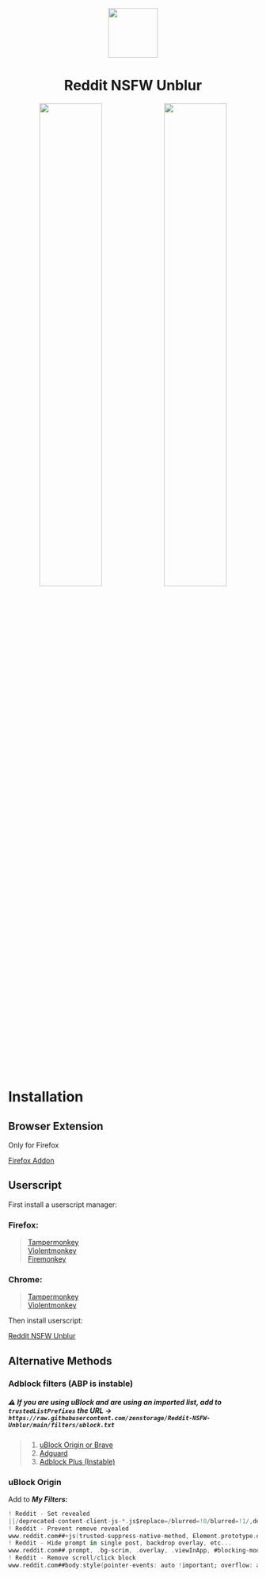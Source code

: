 <div align="center">
    <a align="center" width="100%">
        <img width="100px" src="https://raw.githubusercontent.com/zenstorage/Reddit-NSFW-Unblur/main/assets/icon.png">
    </a>
    <h1 align="center">Reddit NSFW Unblur</h1>
    <img width="50%" src="https://raw.githubusercontent.com/zenstorage/Reddit-NSFW-Unblur/main/assets/before-addon.png"><img width="50%" src="https://raw.githubusercontent.com/zenstorage/Reddit-NSFW-Unblur/main/assets/after-addon.png">
</div>

# Installation

## Browser Extension

Only for Firefox

[Firefox Addon](https://addons.mozilla.org/pt-BR/firefox/addon/reddit-nsfw-spoiler-unblur/)

## Userscript

First install a userscript manager:

### Firefox:

> [Tampermonkey](https://addons.mozilla.org/pt-BR/firefox/addon/tampermonkey/)  
> [Violentmonkey](https://addons.mozilla.org/pt-BR/firefox/addon/violentmonkey/)  
> [Firemonkey](https://addons.mozilla.org/pt-BR/firefox/addon/firemonkey/)

### Chrome:

> [Tampermonkey](https://chromewebstore.google.com/detail/tampermonkey/dhdgffkkebhmkfjojejmpbldmpobfkfo)  
> [Violentmonkey](https://chromewebstore.google.com/detail/violentmonkey/jinjaccalgkegednnccohejagnlnfdag)

Then install userscript:

[Reddit NSFW Unblur](https://greasyfork.org/scripts/485608)

Alternative Methods
-------------------

### Adblock filters (ABP is instable)
##### ⚠️ If you are using uBlock and are using an imported list, add to `trustedListPrefixes` the URL -> `https://raw.githubusercontent.com/zenstorage/Reddit-NSFW-Unblur/main/filters/ublock.txt`
> 1. [uBlock Origin or Brave](https://subscribe.adblockplus.org/?location=https%3A%2F%2Fraw.githubusercontent.com%2Fzenstorage%2FReddit-NSFW-Unblur%2Fmain%2Ffilters%2Fublock.txt&title=Reddit-Unblur)
> 2. [Adguard](https://subscribe.adblockplus.org/?location=https%3A%2F%2Fraw.githubusercontent.com%2Fzenstorage%2FReddit-NSFW-Unblur%2Fmain%2Ffilters%2Fadguard.txt&title=Reddit-Unblur)  
> 3. [Adblock Plus (Instable)](https://subscribe.adblockplus.org/?location=https%3A%2F%2Fraw.githubusercontent.com%2Fzenstorage%2FReddit-NSFW-Unblur%2Fmain%2Ffilters%2Fabp.txt&title=Reddit-Unblur)

<!---
> 1. [uBlock Origin or Brave](https://raw.githubusercontent.com/zenstorage/Reddit-NSFW-Unblur/main/filters/ublock.txt)  
> 2. [Adguard](https://raw.githubusercontent.com/zenstorage/Reddit-NSFW-Unblur/main/filters/adguard.txt)  
> 3. [Adblock Plus (Instable)](https://raw.githubusercontent.com/zenstorage/Reddit-NSFW-Unblur/main/filters/abp.txt)
-->

### uBlock Origin

Add to ***My Filters:*** 
```adb
! Reddit - Set revealed
||/deprecated-content-client-js-*.js$replace=/blurred=!0/blurred=!1/,domain=www.reddit.com
! Reddit - Prevent remove revealed
www.reddit.com##+js(trusted-suppress-native-method, Element.prototype.querySelector, '"div[slot="revealed"]"', prevent)
! Reddit - Hide prompt in single post, backdrop overlay, etc...
www.reddit.com##.prompt, .bg-scrim, .overlay, .viewInApp, #blocking-modal, #nsfw-qr-dialog, body > [style*="blur(4px)"]
! Reddit - Remove scroll/click block
www.reddit.com##body:style(pointer-events: auto !important; overflow: auto !important;)
```
